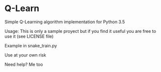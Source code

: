 # Q-Learn
Simple Q-Learning algorithm implementation for Python 3.5

Usage:
This is only a sample proyect but if you find it useful you are free to use it (see LICENSE file)

Example in snake_train.py

Use at your own risk

Need help?
 Me too
